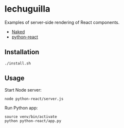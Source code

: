# lechuguilla

Examples of server-side rendering of React components.

* [Naked](http://naked.readthedocs.io/toolshed_shell.html#javascript-node-js-execution-functions)
* [python-react](https://github.com/markfinger/python-react)

## Installation

```
./install.sh
```

## Usage

Start Node server:

```
node python-react/server.js
```

Run Python app:

```
source venv/bin/activate
python python-react/app.py
```
